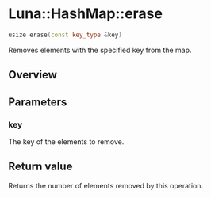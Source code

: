 # Luna::HashMap::erase

```c++
usize erase(const key_type &key)
```

Removes elements with the specified key from the map. 

## Overview


## Parameters
### key
The key of the elements to remove. 

## Return value
Returns the number of elements removed by this operation. 

